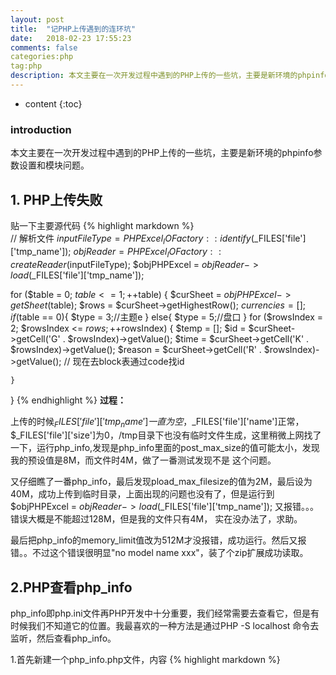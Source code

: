 ```yaml
---
layout: post
title:  "记PHP上传遇到的连环坑"
date:   2018-02-23 17:55:23
comments: false
categories:php
tag:php
description: 本文主要在一次开发过程中遇到的PHP上传的一些坑，主要是新环境的phpinfo参数设置和模块问题                                                         
---
```

* content
{:toc}
### introduction

本文主要在一次开发过程中遇到的PHP上传的一些坑，主要是新环境的phpinfo参数设置和模块问题。  

## 1. PHP上传失败
贴一下主要源代码
{% highlight markdown %}  
// 解析文件
$inputFileType = PHPExcel_IOFactory::identify($_FILES['file']['tmp_name']);
$objReader = PHPExcel_IOFactory::createReader($inputFileType);
$objPHPExcel = $objReader->load($_FILES['file']['tmp_name']);

for ($table = 0; $table <= 1; ++$table) {
	$curSheet = $objPHPExcel->getSheet($table);
	$rows = $curSheet->getHighestRow();
	$currencies = [];
	if ($table == 0){
		$type = 3;//主题e
	}
	else{
		$type = 5;//盘口
	}
	for ($rowsIndex = 2; $rowsIndex <= $rows; ++$rowsIndex) {
		$temp = [];
		$id = $curSheet->getCell('G' . $rowsIndex)->getValue();
		$time = $curSheet->getCell('K' . $rowsIndex)->getValue();
		$reason = $curSheet->getCell('R' . $rowsIndex)->getValue();
		// 现在去block表通过code找id

	}
}
{% endhighlight %} 
**过程：**

上传的时候$_FILES['file']['tmp_name']一直为空，$_FILES['file']['name']正常，$_FILES['file']['size']为0，/tmp目录下也没有临时文件生成，这里稍微上网找了一下，运行php_info,发现是php_info里面的post_max_size的值可能太小，发现我的预设值是8M，而文件时4M，做了一番测试发现不是
这个问题。

又仔细瞧了一番php_info，最后发现pload_max_filesize的值为2M，最后设为40M，成功上传到临时目录，上面出现的问题也没有了，但是运行到$objPHPExcel = $objReader->load($_FILES['file']['tmp_name']);     又报错。。。错误大概是不能超过128M，但是我的文件只有4M，
实在没办法了，求助。

最后把php_info的memory_limit值改为512M才没报错，成功运行。然后又报错。。不过这个错误很明显"no model name xxx"，装了个zip扩展成功读取。



## 2.PHP查看php_info
php_info即php.ini文件再PHP开发中十分重要，我们经常需要去查看它，但是有时候我们不知道它的位置。我最喜欢的一种方法是通过PHP -S localhost  命令去监听，然后查看php_info。

1.首先新建一个php_info.php文件，内容
{% highlight markdown %} 
 <?php
phpinfo();
{% endhighlight %} 

2.当前目录运行PHP -S localhost

3.浏览器访问localhost








